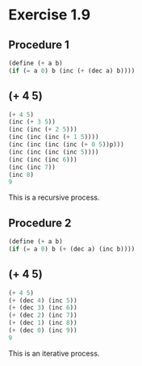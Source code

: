 # Exercise 1.9
## Procedure 1
```Scheme
(define (+ a b)
(if (= a 0) b (inc (+ (dec a) b))))
```

## (+ 4 5)
```Scheme
(+ 4 5)
(inc (+ 3 5))
(inc (inc (+ 2 5)))
(inc (inc (inc (+ 1 5))))
(inc (inc (inc (inc (+ 0 5))p)))
(inc (inc (inc (inc 5))))
(inc (inc (inc 6)))
(inc (inc 7))
(inc 8)
9
```
This is a recursive process.

## Procedure 2
```Scheme
(define (+ a b)
(if (= a 0) b (+ (dec a) (inc b))))
```

## (+ 4 5)
```Scheme
(+ 4 5)
(+ (dec 4) (inc 5))
(+ (dec 3) (inc 6))
(+ (dec 2) (inc 7))
(+ (dec 1) (inc 8))
(+ (dec 0) (inc 9))
9
```


This is an iterative process.